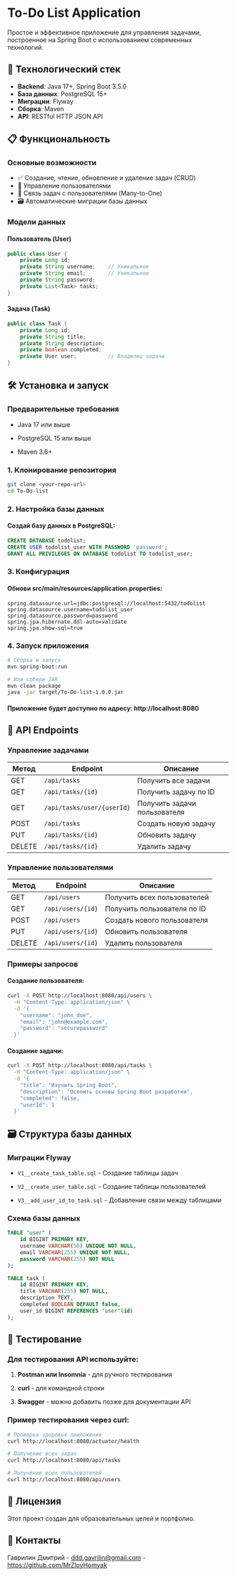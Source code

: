 # To-Do List Application

Простое и эффективное приложение для управления задачами, построенное на Spring Boot с использованием современных технологий.

## 🚀 Технологический стек

- **Backend**: Java 17+, Spring Boot 3.5.0
- **База данных**: PostgreSQL 15+
- **Миграции**: Flyway
- **Сборка**: Maven
- **API**: RESTful HTTP JSON API

## 📋 Функциональность

### Основные возможности
- ✅ Создание, чтение, обновление и удаление задач (CRUD)
- 👥 Управление пользователями
- 🔗 Связь задач с пользователями (Many-to-One)
- 🗃️ Автоматические миграции базы данных

### Модели данных

#### Пользователь (User)
```java
public class User {
    private Long id;
    private String username;    // Уникальное
    private String email;       // Уникальное  
    private String password;
    private List<Task> tasks;
}
```

#### Задача (Task)
```java
public class Task {
    private Long id;
    private String title;
    private String description;
    private boolean completed;
    private User user;          // Владелец задачи
}
```
## 🛠️ Установка и запуск
### Предварительные требования
- Java 17 или выше

- PostgreSQL 15 или выше

- Maven 3.6+

### 1. Клонирование репозитория
```bash
git clone <your-repo-url>
cd To-Do-list
```
### 2. Настройка базы данных
#### Создай базу данных в PostgreSQL:

```sql
CREATE DATABASE todolist;
CREATE USER todolist_user WITH PASSWORD 'password';
GRANT ALL PRIVILEGES ON DATABASE todolist TO todolist_user;
```
### 3. Конфигурация
#### Обнови src/main/resources/application.properties:

```properties
spring.datasource.url=jdbc:postgresql://localhost:5432/todolist
spring.datasource.username=todolist_user
spring.datasource.password=password
spring.jpa.hibernate.ddl-auto=validate
spring.jpa.show-sql=true
```
### 4. Запуск приложения
```bash
# Сборка и запуск
mvn spring-boot:run

# Или собери JAR
mvn clean package
java -jar target/To-Do-list-1.0.0.jar
```
#### Приложение будет доступно по адресу: http://localhost:8080

## 📡 API Endpoints

### Управление задачами

| Метод | Endpoint | Описание |
|-------|----------|----------|
| GET | `/api/tasks` | Получить все задачи |
| GET | `/api/tasks/{id}` | Получить задачу по ID |
| GET | `/api/tasks/user/{userId}` | Получить задачи пользователя |
| POST | `/api/tasks` | Создать новую задачу |
| PUT | `/api/tasks/{id}` | Обновить задачу |
| DELETE | `/api/tasks/{id}` | Удалить задачу |

### Управление пользователями

| Метод | Endpoint | Описание |
|-------|----------|----------|
| GET | `/api/users` | Получить всех пользователей |
| GET | `/api/users/{id}` | Получить пользователя по ID |
| POST | `/api/users` | Создать нового пользователя |
| PUT | `/api/users/{id}` | Обновить пользователя |
| DELETE | `/api/users/{id}` | Удалить пользователя |

### Примеры запросов
#### Создание пользователя:
```bash
curl -X POST http://localhost:8080/api/users \
  -H "Content-Type: application/json" \
  -d '{
    "username": "john_doe",
    "email": "john@example.com",
    "password": "securepassword"
  }'
```
#### Создание задачи:

```bash
curl -X POST http://localhost:8080/api/tasks \
  -H "Content-Type: application/json" \
  -d '{
    "title": "Изучить Spring Boot",
    "description": "Освоить основы Spring Boot разработки",
    "completed": false,
    "userId": 1
  }'
  ```
## 🗃️ Структура базы данных
### Миграции Flyway
- `V1__create_task_table.sql` - Создание таблицы задач

- `V2__create_user_table.sql` - Создание таблицы пользователей

- `V3__add_user_id_to_task.sql` - Добавление связи между таблицами

### Схема базы данных
```sql
TABLE "user" (
    id BIGINT PRIMARY KEY,
    username VARCHAR(50) UNIQUE NOT NULL,
    email VARCHAR(255) UNIQUE NOT NULL,
    password VARCHAR(255) NOT NULL
);

TABLE task (
    id BIGINT PRIMARY KEY,
    title VARCHAR(255) NOT NULL,
    description TEXT,
    completed BOOLEAN DEFAULT false,
    user_id BIGINT REFERENCES "user"(id)
);
```
## 🧪 Тестирование
### Для тестирования API используйте:

1. **Postman или Insomnia** - для ручного тестирования

2. **curl** - для командной строки

3. **Swagger** - можно добавить позже для документации API

### Пример тестирования через curl:

```bash
# Проверка здоровья приложения
curl http://localhost:8080/actuator/health

# Получение всех задач
curl http://localhost:8080/api/tasks

# Получение всех пользователей
curl http://localhost:8080/api/users
```

## 📝 Лицензия
Этот проект создан для образовательных целей и портфолио.

## 🤝 Контакты
Гаврилин Дмитрий - ddd.gavrilin@gmail.com - https://github.com/MrZloyHomyak